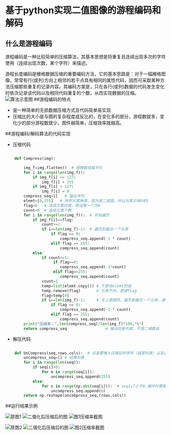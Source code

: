
# 基于python实现二值图像的游程编码和解码
## 什么是游程编码
游程编码是一种比较简单的压缩算法，其基本思想是将重复且连续出现多次的字符使用（连续出现次数，某个字符）来描述。

游程长度编码是栅格数据压缩的重要编码方法，它的基本思路是：对于一幅栅格图像，常常有行(或列)方向上相邻的若干点具有相同的属性代码，因而可采取某种方法压缩那些重复的记录内容。其编码方案是，只在各行(或列)数据的代码发生变化时依次记录该代码以及相同代码重复的个数，从而实现数据的压缩。
![算法示意图](https://img-blog.csdn.net/20150207113157954)
##游程编码的特点
* 是一种简单的无损数据压缩方式且代码简单易实现
* 压缩比的大小是与图的复杂程度成反比的，在变化多的部分，游程数就多，变化少的部分游程数就少，图件越简单，压缩效率就越高。


##游程编码/解码算法的代码实现
* 压缩代码

``` python

    def Compress(img):

	    img_f=img.flatten()  # 图像数组扁平化
	    for i in range(len(img_f)):
	        if img_f[i] >= 127:
	            img_f[i] = 255
	        if img_f[i] < 127:
	            img_f[i] = 0
	    compress_seq=[]   # 输出序列
	    elemt=[0,255]   # 序列元素种类，因为是二值图，所以元素只有0和1
	    flag=0   # 连续元素的值，假设第一个为0
	    count=0  # 连续元素个数
	    for i in range(len(img_f)):  # 开始遍历
	        if img_f[i]==flag:
	            count+=1
	            if i==len(img_f)-1:  # 遍历到最后一个元素
	                if flag == 0:
	                    compress_seq.append(-1 * count)
	                elif flag == 255:
	                    compress_seq.append(count)
	        else:
	            if count>=1:
	                 if flag==0:
	                    compress_seq.append(-1*count)
	                 elif flag==255:
	                    compress_seq.append(count)
	            count=1
	            temp=list(elemt.copy()) # 不更改elemt的值
	            temp.remove(flag)       # 元素不同，更换flag
	            flag=temp[0]
	            if i==len(img_f)-1:     # 与上面相同，遍历到最后一个元素，避免bug
	                if flag == 0:
	                    compress_seq.append(-1 * count)
	                elif flag == 255:
	                    compress_seq.append(count)
	    print("压缩率：",len(compress_seq)/len(img_f)*100,"%")
	    return compress_seq                 # 输出的是列表，不是二维数组
```

* 解压代码

``` python

	def UnCompress(seq,rows,cols):  # 这里要输入压缩后的序列（就是列表）以及源图像的尺寸
	    uncompress_seq=[] # 结果列表
	    for i in range(len(seq)):
	        if seq[i]>0:
	            for m in range(seq[i]):
	                uncompress_seq.append(255)
	        else:
	            for n in range(np.abs(seq[i])):  # seq[i]小于0,循环时要取绝对值
	                uncompress_seq.append(0)
	    return np.reshape(uncompress_seq,(rows,cols))
```
##运行结果示例

![原图1](https://www.z4a.net/images/2022/05/20/QQ.md.jpg)
![二值化后压缩后的图](https://www.z4a.net/images/2022/05/20/reoutput_QQ.md.png)
![图1压缩率截图](https://www.z4a.net/images/2022/05/19/14de774d0fb134064.png)

![原图2](https://www.z4a.net/images/2022/05/20/bilotus1.jpg)
![二值化后压缩后的图](https://www.z4a.net/images/2022/05/20/reoutput_bilotus1.png)
![图2压缩率截图](https://www.z4a.net/images/2022/05/19/Z4FU1QULQVE7CT45EY.png)